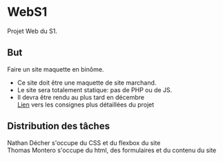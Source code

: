 # WebS1
Projet Web du S1.

## But
Faire un site maquette en binôme.
- Ce site doit être une maquette de site marchand.  
- Le site sera totalement statique: pas de PHP ou de JS.  
- Il devra être rendu au plus tard en décembre  
[Lien](https://perso.liris.cnrs.fr/pierre-antoine.champin/enseignement/intro-web/projet.html) vers les consignes plus détaillées du projet  

## Distribution des tâches
Nathan Décher s'occupe du CSS et du flexbox du site  
Thomas Montero s'occupe du html, des formulaires et du contenu du site  
